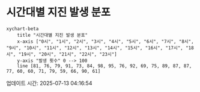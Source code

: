 # 시간대별 지진 발생 분포

```mermaid
xychart-beta
    title "시간대별 지진 발생 분포"
    x-axis ["0시", "1시", "2시", "3시", "4시", "5시", "6시", "7시", "8시", "9시", "10시", "11시", "12시", "13시", "14시", "15시", "16시", "17시", "18시", "19시", "20시", "21시", "22시", "23시"]
    y-axis "발생 횟수" 0 --> 100
    line [81, 76, 79, 91, 73, 84, 98, 95, 76, 92, 69, 75, 89, 87, 87, 77, 60, 60, 71, 79, 59, 66, 90, 61]
```

업데이트 시간: 2025-07-13 04:16:54
